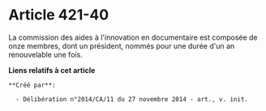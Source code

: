 # Article 421-40

La commission des aides à l'innovation en documentaire est composée de onze membres, dont un président, nommés pour une durée
d'un an renouvelable une fois.

**Liens relatifs à cet article**

	**Créé par**:

	  - Délibération n°2014/CA/11 du 27 novembre 2014 - art., v. init.
